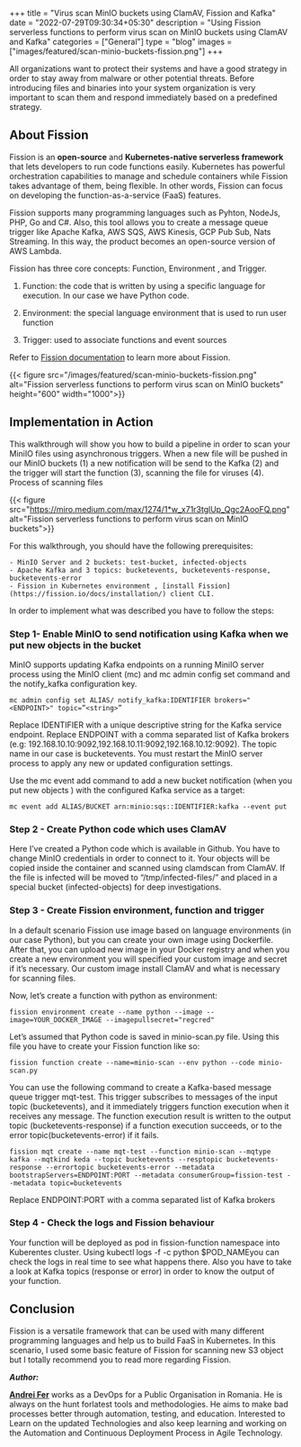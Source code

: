 +++
title = "Virus scan MinIO buckets using ClamAV, Fission and Kafka"
date = "2022-07-29T09:30:34+05:30"
description = "Using Fission serverless functions to perform virus scan on MinIO buckets using ClamAV and Kafka"
categories = ["General"]
type = "blog"
images = ["images/featured/scan-minio-buckets-fission.png"]
+++

All organizations want to protect their systems and have a good strategy in order to stay away from malware or other potential threats.
Before introducing files and binaries into your system organization is very important to scan them and respond immediately based on a predefined strategy.

## About Fission

Fission is an **open-source** and **Kubernetes-native serverless framework** that lets developers to run code functions easily.
Kubernetes has powerful orchestration capabilities to manage and schedule containers while Fission takes advantage of them, being flexible.
In other words, Fission can focus on developing the function-as-a-service (FaaS) features.

Fission supports many programming languages such as Pyhton, NodeJs, PHP, Go and C#.
Also, this tool allows you to create a message queue trigger like Apache Kafka, AWS SQS, AWS Kinesis, GCP Pub Sub, Nats Streaming.
In this way, the product becomes an open-source version of AWS Lambda.

Fission has three core concepts: Function, Environment , and Trigger.

1. Function: the code that is written by using a specific language for execution. In our case we have Python code.

2. Environment: the special language environment that is used to run user function

3. Trigger: used to associate functions and event sources

Refer to [Fission documentation](/docs/) to learn more about Fission.

{{< figure src="/images/featured/scan-minio-buckets-fission.png" alt="Fission serverless functions to perform virus scan on MinIO buckets" height="600" width="1000">}}

## Implementation in Action

This walkthrough will show you how to build a pipeline in order to scan your MiniIO files using asynchronous triggers.
When a new file will be pushed in our MinIO buckets
(1) a new notification will be send to the Kafka
(2) and the trigger will start the function
(3), scanning the file for viruses
(4). Process of scanning files

{{< figure src="https://miro.medium.com/max/1274/1*w_x71r3tglUp_Qgc2AooFQ.png" alt="Fission serverless functions to perform virus scan on MinIO buckets">}}

For this walkthrough, you should have the following prerequisites:

    - MinIO Server and 2 buckets: test-bucket, infected-objects
    - Apache Kafka and 3 topics: bucketevents, bucketevents-response, bucketevents-error
    - Fission in Kubernetes environment , [install Fission](https://fission.io/docs/installation/) client CLI.

In order to implement what was described you have to follow the steps:

### Step 1- Enable MinIO to send notification using Kafka when we put new objects in the bucket

MinIO supports updating Kafka endpoints on a running MiniIO server process using the MinIO client (mc) and mc admin config set command and the notify_kafka configuration key.

    mc admin config set ALIAS/ notify_kafka:IDENTIFIER brokers="<ENDPOINT>" topic=”<string>” 

Replace IDENTIFIER with a unique descriptive string for the Kafka service endpoint.
Replace ENDPOINT with a comma separated list of Kafka brokers (e.g: 192.168.10.10:9092,192.168.10.11:9092,192.168.10.12:9092).
The topic name in our case is bucketevents.
You must restart the MinIO server process to apply any new or updated configuration settings.

Use the mc event add command to add a new bucket notification (when you put new objects ) with the configured Kafka service as a target:

    mc event add ALIAS/BUCKET arn:minio:sqs::IDENTIFIER:kafka --event put

### Step 2 - Create Python code which uses ClamAV

Here I’ve created a Python code which is available in Github.
You have to change MinIO credentials in order to connect to it.
Your objects will be copied inside the container and scanned using clamdscan from ClamAV.
If the file is infected will be moved to “/tmp/infected-files/” and placed in a special bucket (infected-objects) for deep investigations.

### Step 3 - Create Fission environment, function and trigger

In a default scenario Fission use image based on language environments (in our case Python), but you can create your own image using Dockerfile.
After that, you can upload new image in your Docker registry and when you create a new environment you will specified your custom image and secret if it’s necessary.
Our custom image install ClamAV and what is necessary for scanning files.

Now, let’s create a function with python as environment:

    fission environment create --name python --image --image=YOUR_DOCKER_IMAGE --imagepullsecret="regcred"

Let’s assumed that Python code is saved in minio-scan.py file. Using this file you have to create your Fission function like so:

    fission function create --name=minio-scan --env python --code minio-scan.py

You can use the following command to create a Kafka-based message queue trigger mqt-test.
This trigger subscribes to messages of the input topic (bucketevents), and it immediately triggers function execution when it receives any message.
The function execution result is written to the output topic (bucketevents-response) if a function execution succeeds, or to the error topic(bucketevents-error) if it fails.

    fission mqt create --name mqt-test --function minio-scan --mqtype kafka --mqtkind keda --topic bucketevents --resptopic bucketevents-response --errortopic bucketevents-error --metadata bootstrapServers=ENDPOINT:PORT --metadata consumerGroup=fission-test --metadata topic=bucketevents

Replace ENDPOINT:PORT with a comma separated list of Kafka brokers

### Step 4 - Check the logs and Fission behaviour

Your function will be deployed as pod in fission-function namespace into Kuberentes cluster.
Using kubectl logs -f -c python $POD_NAMEyou can check the logs in real time to see what happens there.
Also you have to take a look at Kafka topics (response or error) in order to know the output of your function.

## Conclusion

Fission is a versatile framework that can be used with many different programming languages and help us to build FaaS in Kubernetes.
In this scenario, I used some basic feature of Fission for scanning new S3 object but I totally recommend you to read more regarding Fission.

**_Author:_**

**[Andrei Fer](https://www.linkedin.com/in/andrei-fer-4b0b54144)** works as a DevOps for a Public Organisation in Romania.
He is always on the hunt forlatest tools and methodologies.
He aims to make bad processes better through automation, testing, and education.
Interested to Learn on the updated Technologies and also keep learning and working on the Automation and Continuous Deployment Process in Agile Technology.

